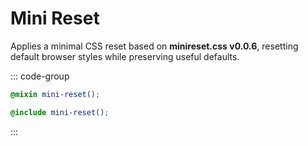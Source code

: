 # Mini Reset

Applies a minimal CSS reset based on **minireset.css v0.0.6**, resetting default browser styles while preserving useful defaults.

::: code-group

```scss [usage.scss]
@mixin mini-reset();
```

```scss [example.scss]
@include mini-reset();
```

:::
